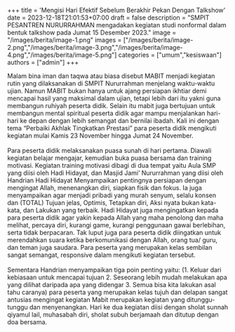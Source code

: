 +++
title = 'Mengisi Hari Efektif Sebelum Berakhir Pekan Dengan Talkshow'
date = 2023-12-18T21:01:53+07:00
draft = false
description = "SMPIT PESANTREN NURURRAHMAN mengadakan kegiatan studi nonformal dalam bentuk talkshow pada Jumat 15 Desember 2023."
image = "/images/berita/image-1.png"
images = ["/images/berita/image-2.png","/images/berita/image-3.png","/images/berita/image-4.png","/images/berita/image-5.png"]
categories = ["umum","kesiswaan"]
authors = ["admin"]
+++

Malam bina iman dan taqwa atau biasa disebut MABIT menjadi kegiatan rutin yang dilaksanakan di SMPIT Nururrahman menjelang waktu-waktu ujian. Namun MABIT bukan hanya untuk ajang persiapan ikhtiar demi mencapai hasil yang maksimal dalam ujian, tetapi lebih dari itu yakni guna membangun ruhiyah peserta didik. Selain itu mabit juga bertujuan untuk membangun mental spiritual peserta didik agar mampu menjalankan hari-hari ke depan dengan lebih semangat dan bernilai ibadah. Kali ini dengan tema “Perbaiki Akhlak Tingkatkan Prestasi” para peserta didik mengikuti kegiatan mulai Kamis 23 November hingga Jumat 24 November.
\
\
Para peserta didik melaksanakan puasa sunah di hari pertama. Diawali kegiatan belajar mengajar, kemudian buka puasa bersama dan training motivasi. Kegiatan training motivasi dibagi di dua tempat yaitu Aula SMP yang diisi oleh Hadi Hidayat, dan Masjid Jami’ Nururrahman yang diisi oleh Handrian
Hadi Hidayat Menyampaikan pentingnya persiapan dengan mengingat Allah, menenangkan diri, siapkan fisik dan fokus. Ia juga menyampaikan agar menjadi pribadi yang murah senyum, selalu konsen dan (TOTAL) Tujuan jelas, Optimis, Tetapkan diri, Aksi nyata bukan kata-kata, dan Lakukan yang terbaik. Hadi Hidayat juga mengingatkan kepada para peserta didik agar yakin kepada Allah yang maha penolong dan maha melihat, percaya diri, kurangi game, kurangi penggunaan gawai berlebihan, serta tidak berpacaran. Tak luput juga para peserta didik diingatkan untuk merendahkan suara ketika berkomunikasi dengan Allah, orang tua/ guru, dan teman juga saudara. Para peserta yang merupakan kelas sembilan sangat semangat, responsive dalam mengikuti kegiatan tersebut.
\
\
Sementara Handrian menyampaikan tiga poin penting yaitu: (1. Keluar dari kebiasaan untuk mencapai tujuan 2. Seseorang lebih mudah melakukan apa yang dilihat daripada apa yang didengar 3. Semua bisa kita lakukan asal tahu caranya) para peserta yang merupakan kelas tujuh dan
delapan sangat antusias mengingat kegiatan Mabit merupakan kegiatan yang ditunggu-tunggu dan menyenangkan.
Hari ke dua kegiatan diisi dengan sholat sunnah qiyamul lail, muhasabah diri, sholat subuh berjamaah dan ditutup dengan doa bersama.
